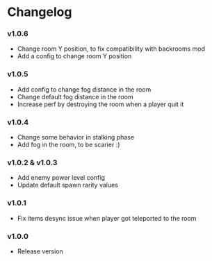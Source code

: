 # Changelog

### v1.0.6

- Change room Y position, to fix compatibility with backrooms mod
- Add a config to change room Y position

### v1.0.5

- Add config to change fog distance in the room
- Change default fog distance in the room
- Increase perf by destroying the room when a player quit it

### v1.0.4

- Change some behavior in stalking phase
- Add fog in the room, to be scarier :)

### v1.0.2 & v1.0.3

- Add enemy power level config
- Update default spawn rarity values

### v1.0.1

- Fix items desync issue when player got teleported to the room

### v1.0.0

- Release version

